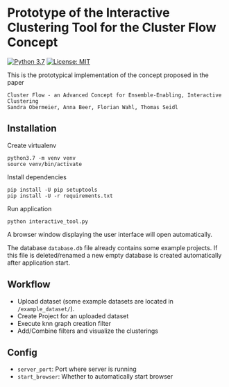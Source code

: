 # Prototype of the Interactive Clustering Tool for the Cluster Flow Concept

[![Python 3.7](https://img.shields.io/badge/Python-3.7-2d618c?logo=python)](https://docs.python.org/3.7/)
[![License: MIT](https://img.shields.io/badge/License-MIT-green.svg)](https://opensource.org/licenses/MIT)

This is the prototypical implementation of the concept proposed in the paper 
```
Cluster Flow - an Advanced Concept for Ensemble-Enabling, Interactive Clustering
Sandra Obermeier, Anna Beer, Florian Wahl, Thomas Seidl
```

## Installation
Create virtualenv
```shell
python3.7 -m venv venv 
source venv/bin/activate
```

Install dependencies
```shell
pip install -U pip setuptools
pip install -U -r requirements.txt
```

Run application
```shell
python interactive_tool.py
``` 
A browser window displaying the user interface will open automatically.

The database ```database.db``` file already contains some example projects. 
If this file is deleted/renamed a new empty database is created automatically after application start.

## Workflow
- Upload dataset (some example datasets are located in ```/example_dataset/```). 
- Create Project for an uploaded dataset
- Execute knn graph creation filter
- Add/Combine filters and visualize the clusterings 

## Config
- ```server_port```: Port where server is running
- ```start_browser```: Whether to automatically start browser




